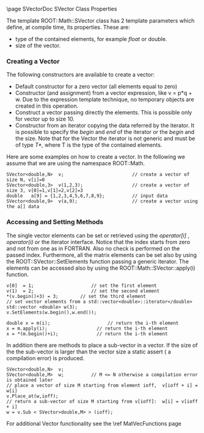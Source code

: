 \page SVectorDoc SVector Class Properties

The template ROOT::Math::SVector class has 2 template parameters which define, at compile
time, its properties. These are:

*   type of the contained elements, for example _float_ or double.
*   size of the vector.

### Creating a Vector

The following constructors are available to create a vector:

*   Default constructor for a zero vector (all elements equal to zero)
*   Constructor (and assignment) from a vector expression, like v = p*q + w. Due to the
    expression template technique, no temporary objects are created in this operation.
*   Construct a vector passing directly the elements. This is possible only for vector up to size 10.
*   Constructor from an iterator copying the data referred by the iterator. It is possible
    to specify the _begin_ and _end_ of the iterator or the _begin_ and the size. Note that
    for the Vector the iterator is not generic and must be of type _T*,_ where T is the type
    of the contained elements.

Here are some examples on how to create a vector. In the following we assume that we are
using the namespace ROOT::Math.

~~~ {.cpp}
SVector<double,N>  v;                         // create a vector of size N, v[i]=0
SVector<double,3>  v(1,2,3);                  // create a vector of size 3, v[0]=1,v[1]=2,v[2]=3
double   a[9] = {1,2,3,4,5,6,7,8,9};          // input data
SVector<double,9>  v(a,9);                    // create a vector using the a[] data
~~~


### Accessing and Setting Methods

The single vector elements can be set or retrieved using the _operator[i]_ , _operator(i)_
or the iterator interface. Notice that the index starts from zero and not from one as in
FORTRAN. Also no check is performed on the passed index. Furthermore, all the matrix
elements can be set also by using the ROOT::SVector::SetElements function passing a generic
iterator. The elements can be accessed also by using the ROOT::Math::SVector::apply(i) function.

~~~ {.cpp}
v[0]  = 1;                     // set the first element
v(1)  = 2;                     // set the second element
*(v.begin()+3) = 3;        // set the third element
// set vector elements from a std::vector<double>::iterator</double>
std::vector <double> w(3);
v.SetElements(w.begin(),w.end());

double x = m(i);                     // return the i-th element
x = m.apply(i);                  // return the i-th element
x = *(m.begin()+i);              // return the i-th element
~~~


In addition there are methods to place a sub-vector in a vector. If the size of the the
sub-vector is larger than the vector size a static assert ( a compilation error) is produced.

~~~ {.cpp}
SVector<double,N>  v;
SVector<double,M>  w;          // M <= N otherwise a compilation error is obtained later
// place a vector of size M starting from element ioff,  v[ioff + i] = w[i]
v.Place_at(w,ioff);
// return a sub-vector of size M starting from v[ioff]:  w[i] = v[ioff + i]
w = v.Sub < SVector>double,M> > (ioff);
~~~


For additional Vector functionality see the \ref MatVecFunctions page
